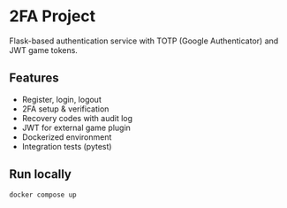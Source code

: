 # 2FA Project

Flask-based authentication service with TOTP (Google Authenticator) and JWT game tokens.

## Features
- Register, login, logout
- 2FA setup & verification
- Recovery codes with audit log
- JWT for external game plugin
- Dockerized environment
- Integration tests (pytest)

## Run locally
```bash
docker compose up

